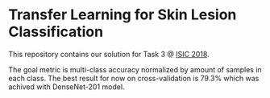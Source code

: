 # Transfer Learning for Skin Lesion Classification

This repository contains our solution for Task 3 @ [ISIC 2018](http://workshop2018.isic-archive.com/#challenge).

The goal metric is multi-class accuracy normalized by amount of samples in each class. The best result for now on cross-validation is 79.3% which was achived with DenseNet-201 model.

